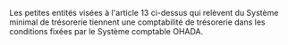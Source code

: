 Les petites entités visées à l'article 13 ci-dessus qui relèvent du Système minimal de trésorerie tiennent une
comptabilité de trésorerie dans les conditions fixées par le Système comptable OHADA.